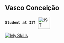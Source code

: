 ## Vasco Conceição  
**`Student at IST`** 
<a href="https://tecnico.ulisboa.pt/pt/" style="vertical-align:middle;">
  <img src="https://i.imgur.com/zCCQwqL.png" alt="IST" width="40" style="vertical-align:middle; margin-left:5px; position:relative;">
</a> 

[![My Skills](https://skillicons.dev/icons?i=anaconda,arduino,c,cpp,cmake,docker,figma,git,github,gitlab,grafana,java,octave,p5js,postgres,py,pytorch)](https://skillicons.dev)
